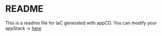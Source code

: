 # README
This is a readme file for IaC generated with appCD.
You can modify your appStack -> [here](http://cloud.stackgen.com/appstacks/f1fd52fd-fe0e-44a4-8bd9-002d2dca18cf)
